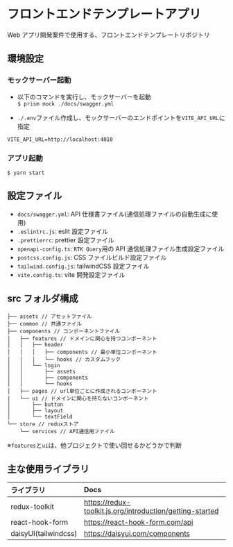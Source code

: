 # フロントエンドテンプレートアプリ

Web アプリ開発案件で使用する、フロントエンドテンプレートリポジトリ

## 環境設定

### モックサーバー起動

- 以下のコマンドを実行し、モックサーバーを起動  
  `$ prism mock ./docs/swagger.yml`

- `./.env`ファイル作成し、モックサーバーのエンドポイントを`VITE_API_URL`に指定

```
VITE_API_URL=http://localhost:4010
```

### アプリ起動

`$ yarn start`

## 設定ファイル

- `docs/swagger.yml`: API 仕様書ファイル(通信処理ファイルの自動生成に使用)
- `.eslintrc.js`: eslit 設定ファイル
- `.prettierrc`: prettier 設定ファイル
- `openapi-config.ts`: `RTK Query`用の API 通信処理ファイル生成設定ファイル
- `postcss.config.js`: CSS ファイルビルド設定ファイル
- `tailwind.config.js`: tailwindCSS 設定ファイル
- `vite.config.ts`: vite 開発設定ファイル

## src フォルダ構成

```
├── assets // アセットファイル
├── common // 共通ファイル
├── components // コンポーネントファイル
│   ├── features // ドメインに関心を持つコンポーネント
│   │   ├── header
│   │   │   ├── components // 最小単位コンポーネント
│   │   │   └── hooks // カスタムフック
│   │   └── login
│   │       ├── assets
│   │       ├── components
│   │       └── hooks
│   ├── pages // url単位ごとに作成されるコンポーネント
│   └── ui // ドメインに関心を持たないコンポーネント
│       ├── button
│       ├── layout
│       └── textField
└── store // reduxストア
    └── services // API通信用ファイル
```

※`features`と`ui`は、他プロジェクトで使い回せるかどうかで判断

## 主な使用ライブラリ

| ライブラリ           | Docs                                                      |
| :------------------- | :-------------------------------------------------------- |
| redux-toolkit        | https://redux-toolkit.js.org/introduction/getting-started |
| react-hook-form      | https://react-hook-form.com/api                           |
| daisyUI(tailwindcss) | https://daisyui.com/components                            |
